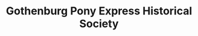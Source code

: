 ---
layout: repo
title: "Gothenburg Pony Express Historical Society"
id: 11378
permalink: repos/11378/
---